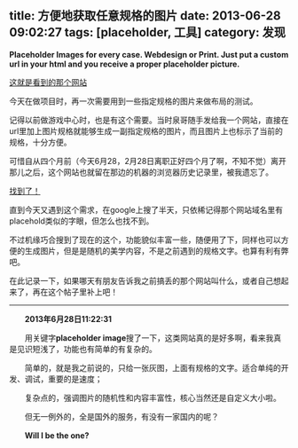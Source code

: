 title: 方便地获取任意规格的图片
date: 2013-06-28 09:02:27
tags: [placeholder, 工具]
category: 发现
---

**Placeholder Images for every case. Webdesign or Print. Just put a custom url in your html and you receive a proper placeholder picture.**

[这就是看到的那个网站](http://lorempixel.com/)

今天在做项目时，再一次需要用到一些指定规格的图片来做布局的测试。

记得以前做游戏中心时，也是有这个需要。当时泉哥随手发给我一个网站，直接在url里加上图片规格就能够生成一副指定规格的图片，而且图片上也标示了当前的规格，十分方便。

可惜自从四个月前（今天6月28，2月28日离职正好四个月了啊，不知不觉）离开那儿之后，这个网站也就留在那边的机器的浏览器历史记录里，被我遗忘了。
<!-- more -->

[找到了！](http://placehold.it/ )

直到今天又遇到这个需求，在google上搜了半天，只依稀记得那个网站域名里有placehold类似的字眼，但怎么也找不到。

不过机缘巧合搜到了现在的这个，功能貌似丰富一些，随便用了下，同样也可以方便的生成图片，但是是随机的美学内容，不是之前遇到的规格文字。也算有利有弊吧。

在此记录一下，如果哪天有朋友告诉我之前搞丢的那个网站叫什么，或者自己想起来了，再在这个帖子里补上吧！

---
　　**2013年6月28日11:22:31**

　　用关键字**placeholder image**搜了一下，这类网站真的是好多啊，看来我真是见识短浅了，功能也有简单的有复杂的。

　　简单的，就是我之前说的，只给一张灰图，上面有规格的文字。适合单纯的开发、调试，重要的是速度；

　　复杂点的，强调图片的随机性和内容丰富性，核心当然还是自定义大小啦。

　　但无一例外的，全是国外的服务，有没有一家国内的呢？

　　**Will I be the one?**
